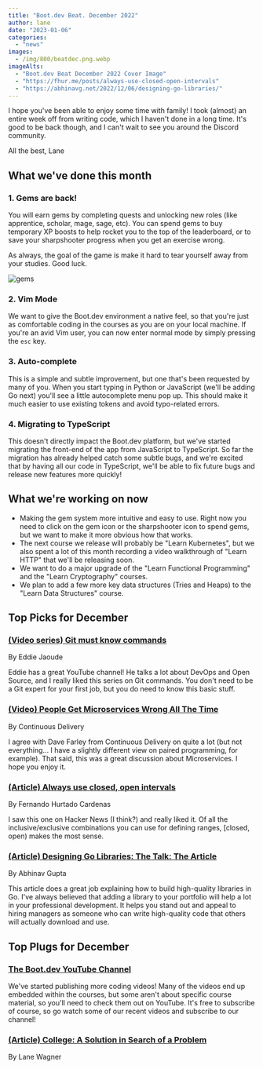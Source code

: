 ```yaml
---
title: "Boot.dev Beat. December 2022"
author: lane
date: "2023-01-06"
categories:
  - "news"
images:
  - /img/800/beatdec.png.webp
imageAlts:
  - "Boot.dev Beat December 2022 Cover Image"
  - "https://fhur.me/posts/always-use-closed-open-intervals"
  - "https://abhinavg.net/2022/12/06/designing-go-libraries/"
---
```


I hope you've been able to enjoy some time with family! I took (almost) an entire week off from writing code, which I haven't done in a long time. It's good to be back though, and I can't wait to see you around the Discord community.

All the best, Lane

## What we've done this month

### 1. Gems are back!

You will earn gems by completing quests and unlocking new roles (like apprentice, scholar, mage, sage, etc). You can spend gems to buy temporary XP boosts to help rocket you to the top of the leaderboard, or to save your sharpshooter progress when you get an exercise wrong.

As always, the goal of the game is make it hard to tear yourself away from your studies. Good luck.

![gems](/img/800/gems.png.crdownload.webp)

### 2. Vim Mode

We want to give the Boot.dev environment a native feel, so that you're just as comfortable coding in the courses as you are on your local machine. If you're an avid Vim user, you can now enter normal mode by simply pressing the `esc` key.

### 3. Auto-complete

This is a simple and subtle improvement, but one that's been requested by many of you. When you start typing in Python or JavaScript (we'll be adding Go next) you'll see a little autocomplete menu pop up. This should make it much easier to use existing tokens and avoid typo-related errors.

### 4. Migrating to TypeScript

This doesn't directly impact the Boot.dev platform, but we've started migrating the front-end of the app from JavaScript to TypeScript. So far the migration has already helped catch some subtle bugs, and we're excited that by having all our code in TypeScript, we'll be able to fix future bugs and release new features more quickly!

## What we're working on now

- Making the gem system more intuitive and easy to use. Right now you need to click on the gem icon or the sharpshooter icon to spend gems, but we want to make it more obvious how that works.
- The next course we release will probably be "Learn Kubernetes", but we also spent a lot of this month recording a video walkthrough of "Learn HTTP" that we'll be releasing soon.
- We want to do a major upgrade of the "Learn Functional Programming" and the "Learn Cryptography" courses.
- We plan to add a few more key data structures (Tries and Heaps) to the "Learn Data Structures" course.

## Top Picks for December

### [(Video series) Git must know commands](https://www.youtube.com/playlist?list=PL4lTrYcDuAfxAgSefXftJXbhw0qvjfOFo)

By Eddie Jaoude

Eddie has a great YouTube channel! He talks a lot about DevOps and Open Source, and I really liked this series on Git commands. You don't need to be a Git expert for your first job, but you do need to know this basic stuff.

### [(Video) People Get Microservices Wrong All The Time](https://www.youtube.com/watch?v=Hybt9NdmsBw)

By Continuous Delivery

I agree with Dave Farley from Continuous Delivery on quite a lot (but not everything... I have a slightly different view on paired programming, for example). That said, this was a great discussion about Microservices. I hope you enjoy it.

### [(Article) Always use closed, open intervals](https://fhur.me/posts/always-use-closed-open-intervals)

By Fernando Hurtado Cardenas

I saw this one on Hacker News (I think?) and really liked it. Of all the inclusive/exclusive combinations you can use for defining ranges, [closed, open) makes the most sense.

### [(Article) Designing Go Libraries: The Talk: The Article](https://abhinavg.net/2022/12/06/designing-go-libraries/)

By Abhinav Gupta

This article does a great job explaining how to build high-quality libraries in Go. I've always believed that adding a library to your portfolio will help a lot in your professional development. It helps you stand out and appeal to hiring managers as someone who can write high-quality code that others will actually download and use.

## Top Plugs for December

### [The Boot.dev YouTube Channel](https://www.youtube.com/@bootdotdev)

We've started publishing more coding videos! Many of the videos end up embedded within the courses, but some aren't about specific course material, so you'll need to check them out on YouTube. It's free to subscribe of course, so go watch some of our recent videos and subscribe to our channel!

### [(Article) College: A Solution in Search of a Problem](https://wagslane.dev/posts/college-a-solution-in-search-of-a-problem/)

By Lane Wagner
